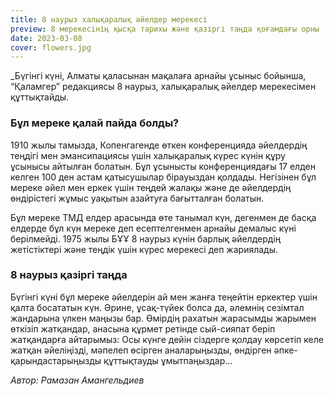 ```yaml
---
title: 8 наурыз халықаралық әйелдер мерекесі
preview: 8 мерекесінің қысқа тарихы және қазіргі таңда қоғамдағы орны
date: 2023-03-08
cover: flowers.jpg
---
```


\_Бүгінгі күні, Алматы қаласынан мақалаға арнайы ұсыныс бойынша, “Қаламгер” редакциясы 8 наурыз, халықаралық әйелдер мерекесімен құттықтайды.

### Бұл мереке қалай пайда болды?

1910 жылы тамызда, Копенгагенде өткен конференцияда әйелдердің теңдігі мен эмансипациясы үшін халықаралық күрес күнін құру ұсынысы айтылған болатын. Бұл ұсынысты конференциядағы 17 елден келген 100 ден астам қатысушылар бірауыздан қолдады. Негізінен бұл мереке әйел мен еркек үшін теңдей жалақы және де әйелдердің өндірістегі жұмыс уақытын азайтуға бағытталған болатын.

Бұл мереке ТМД елдер арасында өте танымал күн, дегенмен де басқа елдерде бұл күн мереке деп есептелгенмен арнайы демалыс күні берілмейді. 1975 жылы БҰҰ 8 наурыз күнін барлық әйелдердің жетістіктері және теңдік үшін күрес мерекесі деп жариялады.

### 8 наурыз қазіргі таңда

Бүгінгі күні бұл мереке әйелдерін ай мен жанға теңейтін еркектер үшін қалта босататын күн. Әрине, ұсақ-түйек болса да, әлемнің сезімтал жандарына үлкен маңызы бар. Өмірдің рахатын жарасымды жарымен өткізіп жатқандар, анасына құрмет ретінде сый-сияпат беріп жатқандарға айтарымыз: Осы күнге дейін сіздерге қолдау көрсетіп келе жатқан әйеліңізді, мәпелеп өсірген аналарыңызды, өндірген әпке-қарындастарыңызды құттықтауды ұмытпаңыздар...

_Автор: Рамазан Амангельдиев_ 
